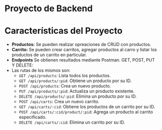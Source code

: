 # Proyecto de Backend

# Características del Proyecto
- **Productos:** Se pueden realizar opreaciones de CRUD con productos.
- **Carrito:** Se pueden crear carritos, agregar productos al carro y listar los productos de un carrito en particular.
- **Endpoints** Se obtienen resultados mediante Postman. GET, POST, PUT Y DELETE:
 - Las rutas de los mismos son:
    - `GET /api/products`: Lista todos los productos.
    - `GET /api/products/:pid`: Obtiene un producto por su ID.
    - `POST /api/products`: Crea un nuevo producto.
    - `PUT /api/products/:pid`: Actualiza un producto existente.
    - `DELETE /api/products/:pid`: Elimina un producto por su ID.
    - `POST /api/carts`: Crea un nuevo carrito.
    - `GET /api/carts/:cid`: Obtiene los productos de un carrito por su ID.
    - `POST /api/carts/:cid/product/:pid`: Agrega un producto al carrito especificado.
    - `DELETE /api/carts/:cid`: Elimina un carrito por su ID.

